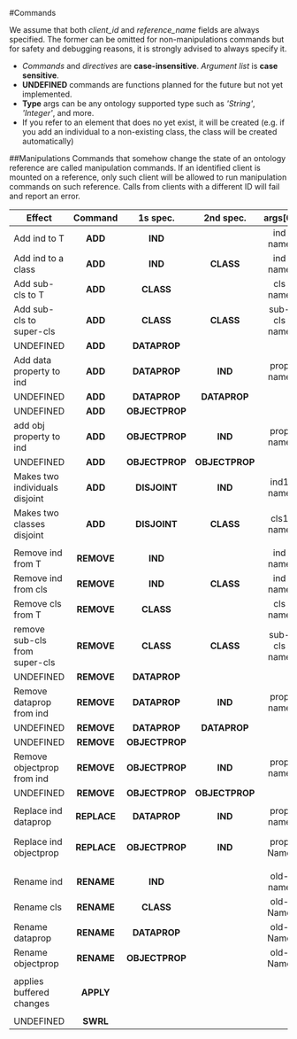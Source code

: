 #Commands

We assume that both *client_id* and *reference_name* fields are always specified.
The former can be omitted for non-manipulations commands but for safety 
and debugging reasons, it is strongly advised to always specify it.

+ *Commands* and *directives* are **case-insensitive**. *Argument list* is **case sensitive**.
+ **UNDEFINED** commands are functions planned for the future but not yet implemented.
+ **Type** args can be any ontology supported type such as *'String'*, *'Integer'*, and more.
+ If you refer to an element that does no yet exist, it will be created 
(e.g. if you add an individual to a non-existing class, the class will be
created automatically)

##Manipulations
Commands that somehow change the state of an ontology reference are called
manipulation commands. If an identified client is mounted on a reference,
only such client will be allowed to run manipulation commands on such 
reference. Calls from clients with a different ID will fail and report an
error.

| Effect                          | Command     | 1s spec.       | 2nd spec.      | args[0]      | args[1]       | args[2]        | args[3]        | args[4]        |
|---------------------------------|:-----------:|:--------------:|:--------------:|:------------:|:-------------:|:--------------:|:--------------:|:--------------:|
| Add ind to T                    | **ADD**     | **IND**        |                | ind name     |               |                |                |                |
| Add ind to a class              | **ADD**     | **IND**        | **CLASS**      | ind name     | cls name      |                |                |                |
| Add sub-cls to T                | **ADD**     | **CLASS**      |                | cls name     |               |                |                |                |
| Add sub-cls to super-cls        | **ADD**     | **CLASS**      | **CLASS**      | sub-cls name | super-cls name|                |                |                |
| UNDEFINED                       | **ADD**     | **DATAPROP**   |                |              |               |                |                |                |
| Add data property to ind        | **ADD**     | **DATAPROP**   | **IND**        | prop name    | ind name      | type           | value          |                |
| UNDEFINED                       | **ADD**     | **DATAPROP**   | **DATAPROP**   |              |               |                |                |                |
| UNDEFINED                       | **ADD**     | **OBJECTPROP** |                |              |               |                |                |                |
| add obj property to ind         | **ADD**     | **OBJECTPROP** | **IND**        | prop name    | ind name      | ind-value name |                |                |
| UNDEFINED                       | **ADD**     | **OBJECTPROP** | **OBJECTPROP** |              |               |                |                |                |
| Makes two individuals disjoint  | **ADD**     | **DISJOINT**   | **IND**        | ind1 name    | ind2 name     |                |                |                |
| Makes two classes disjoint      | **ADD**     | **DISJOINT**   | **CLASS**      | cls1 name    | cls2 name     |                |                |                |
|                                 |             |                |                |              |               |                |                |                |
| Remove ind from T               | **REMOVE**  | **IND**        |                | ind name     |               |                |                |                |
| Remove ind from cls             | **REMOVE**  | **IND**        | **CLASS**      | ind name     | cls Name      |                |                |                |
| Remove cls from T               | **REMOVE**  | **CLASS**      |                | cls name     |               |                |                |                |
| remove sub-cls from super-cls   | **REMOVE**  | **CLASS**      | **CLASS**      | sub-cls name | super-cls Name|                |                |                |
| UNDEFINED                       | **REMOVE**  | **DATAPROP**   |                |              |               |                |                |                |
| Remove dataprop from ind        | **REMOVE**  | **DATAPROP**   | **IND**        | prop name    | ind name      | type           | value          |                |
| UNDEFINED                       | **REMOVE**  | **DATAPROP**   | **DATAPROP**   |              |               |                |                |                |
| UNDEFINED                       | **REMOVE**  | **OBJECTPROP** |                |              |               |                |                |                |
| Remove objectprop from ind      | **REMOVE**  | **OBJECTPROP** | **IND**        | prop name    | ind name      | ind-value name |                |                |
| UNDEFINED                       | **REMOVE**  | **OBJECTPROP** | **OBJECTPROP** |              |               |                |                |                |
|                                 |             |                |                |              |               |                |                |                |
| Replace ind dataprop            | **REPLACE** | **DATAPROP**   | **IND**        | prop name    | ind name      | type           | new-value      | old-value      |
| Replace ind objectprop          | **REPLACE** | **OBJECTPROP** | **IND**        | prop Name    | ind Name      | new-value Name | old-value Name |                |
|                                 |             |                |                |              |               |                |                |                |
| Rename ind                      | **RENAME**  | **IND**        |                | old-name     | new-name      |                |                |                |
| Rename cls                      | **RENAME**  | **CLASS**      |                | old-Name     | new-name      |                |                |                |
| Rename dataprop                 | **RENAME**  | **DATAPROP**   |                | old-Name     | new-name      |                |                |                |
| Rename objectprop               | **RENAME**  | **OBJECTPROP** |                | old-Name     | new-name      |                |                |                |
|                                 |             |                |                |              |               |                |                |                |
| applies buffered changes        | **APPLY**   |                |                |              |               |                |                |                |
|                                 |             |                |                |              |               |                |                |                |
| UNDEFINED                       | **SWRL**    |                |                |              |               |                |                |                |